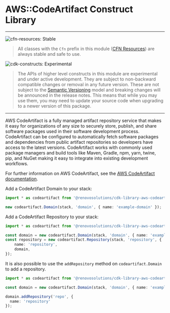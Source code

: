 # AWS::CodeArtifact Construct Library
<!--BEGIN STABILITY BANNER-->

---

![cfn-resources: Stable](https://img.shields.io/badge/cfn--resources-stable-success.svg?style=for-the-badge)

> All classes with the `Cfn` prefix in this module ([CFN Resources]) are always stable and safe to use.
>
> [CFN Resources]: https://docs.aws.amazon.com/cdk/latest/guide/constructs.html#constructs_lib

![cdk-constructs: Experimental](https://img.shields.io/badge/cdk--constructs-experimental-important.svg?style=for-the-badge)

> The APIs of higher level constructs in this module are experimental and under active development.
> They are subject to non-backward compatible changes or removal in any future version. These are
> not subject to the [Semantic Versioning](https://semver.org/) model and breaking changes will be
> announced in the release notes. This means that while you may use them, you may need to update
> your source code when upgrading to a newer version of this package.

---

<!--END STABILITY BANNER-->

AWS CodeArtifact is a fully managed artifact repository service that makes it easy for organizations of any size to securely store, publish, and share software packages used in their software development process. CodeArtifact can be configured to automatically fetch software packages and dependencies from public artifact repositories so developers have access to the latest versions. CodeArtifact works with commonly used package managers and build tools like Maven, Gradle, npm, yarn, twine, pip, and NuGet making it easy to integrate into existing development workflows.

For further information on AWS CodeArtifact, see the [AWS CodeArtifact documentation](https://docs.aws.amazon.com/codeartifact/).

Add a CodeArtifact Domain to your stack:

```ts
import * as codeartifact from '@renovosolutions/cdk-library-aws-codeartifact';

new codeartifact.Domain(stack, 'domain', { name: 'example-domain' });
```

Add a CodeArtifact Repository to your stack:

```ts
import * as codeartifact from '@renovosolutions/cdk-library-aws-codeartifact';

const domain = new codeartifact.Domain(stack, 'domain', { name: 'example-domain' });
const repository = new codeartifact.Repository(stack, 'repository', {
    name: 'repository',
    domain,
});
```

It is also possible to use the `addRepository` method on `codeartifact.Domain` to add a repository.

```ts
import * as codeartifact from '@renovosolutions/cdk-library-aws-codeartifact';

const domain = new codeartifact.Domain(stack, 'domain', { name: 'example-domain' });

domain.addRepository('repo', {
  name: 'repository'
});

```
